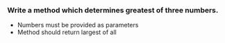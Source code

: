 ### Write a method which determines greatest of three numbers.
* Numbers must be provided as parameters
* Method should return largest of all

